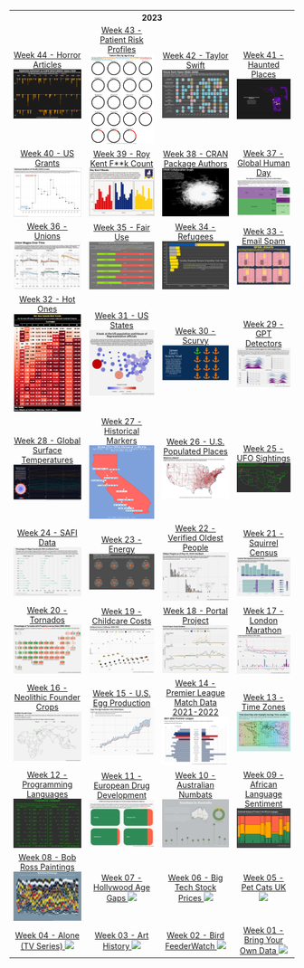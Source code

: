 <table>
<thread>
  <th colspan="4">2023</th>
  
<tr>
</tr>

<tr>
  <td align="center">
  <a href="https://github.com/hdailey/TidyTuesday/tree/main/2023/2023-10-31_HorrorArticles">
  Week 44 - Horror Articles
  <img src="https://github.com/hdailey/TidyTuesday/blob/main/2023/2023-10-31_HorrorArticles/2023-10-31_TT.png">
  </td>
    
  <td align="center">
  <a href="https://github.com/hdailey/TidyTuesday/tree/main/2023/2023-10-24_PatientRiskProfiles">
  Week 43 - Patient Risk Profiles
  </a>
<img src="https://github.com/hdailey/TidyTuesday/blob/main/2023/2023-10-24_PatientRiskProfiles/2023-10-30_TT.png">
</td>

  <td align="center">
  <a href="https://github.com/hdailey/TidyTuesday/tree/main/2023/2023-10-17_TaylorSwift">
  Week 42 - Taylor Swift
  </a>
<img src="https://github.com/hdailey/TidyTuesday/blob/main/2023/2023-10-17_TaylorSwift/2023-10-17_TT.png">
</td>
  
  <td align="center">
  <a href="https://github.com/hdailey/TidyTuesday/tree/main/2023/2023-10-10_HauntedPlaces">
  Week 41 - Haunted Places
  </a>
<img src="https://github.com/hdailey/TidyTuesday/blob/main/2023/2023-10-10_HauntedPlaces/2023-10-18_TT.png">
</tr>

<tr>
  <td align="center">
  <a href="https://github.com/hdailey/TidyTuesday/tree/main/2023/2023-10-03_USGrants">
  Week 40 - US Grants
  </a>
<img src="https://github.com/hdailey/TidyTuesday/blob/main/2023/2023-10-03_USGrants/2023-10-03_TT.png">
</td>

  <td align="center">
  <a href="https://github.com/hdailey/TidyTuesday/tree/main/2023/2023-09-26_RoyKent">
  Week 39 - Roy Kent F**k Count
  </a>
<img src="https://github.com/hdailey/TidyTuesday/blob/main/2023/2023-09-26_RoyKent/2023-09-26_TT.png">
</td>

  <td align="center">
  <a href="https://github.com/hdailey/TidyTuesday/tree/main/2023/2023-09-19_CRAN">
  Week 38 - CRAN Package Authors
  </a>
<img src="https://github.com/hdailey/TidyTuesday/blob/main/2023/2023-09-19_CRAN/2023-09-19_TT.png">
</td>

  <td align="center">
  <a href="https://github.com/hdailey/TidyTuesday/tree/main/2023/2023-09-12_GlobalHumanDay">
  Week 37 - Global Human Day
  </a>
<img src="https://github.com/hdailey/TidyTuesday/blob/main/2023/2023-09-12_GlobalHumanDay/2023-09-14_TT.png"
</td>
</tr>

<tr>
  <td align="center">
  <a href="https://github.com/hdailey/TidyTuesday/tree/main/2023/2023-09-05_Union">
  Week 36 - Unions
  </a>
<img src="https://github.com/hdailey/TidyTuesday/blob/main/2023/2023-09-05_Unions/2023-09-06_TT.png">
</td>
  
<td align="center">
  <a href="https://github.com/hdailey/TidyTuesday/tree/main/2023/2023-08-29_FairUse">
  Week 35 - Fair Use
  </a>
<img src="https://github.com/hdailey/TidyTuesday/blob/main/2023/2023-08-29_FairUse/2023-08-29_TT.png">
</td>
  
<td align="center">
  <a href="https://github.com/hdailey/TidyTuesday/tree/main/2023/2023-08-22_Refugees">
  Week 34 - Refugees
  </a>
<img src="https://github.com/hdailey/TidyTuesday/blob/main/2023/2023-08-22_Refugees/2023-08-23_TT.png">
</td>
  
<td align="center">
 <a href="https://github.com/hdailey/TidyTuesday/tree/main/2023/2023-08-15_Spam">
 Week 33 - Email Spam
 </a>
<img src="https://github.com/hdailey/TidyTuesday/blob/main/2023/2023-08-15_Spam/2023-08-15_TT.png">
</td>
</tr>
  
<tr>
  <td align="center">
  <a href="https://github.com/hdailey/TidyTuesday/tree/main/2023/2023-08-08_HotOnes">
  Week 32 - Hot Ones
  </a>
<img src="https://github.com/hdailey/TidyTuesday/blob/main/2023/2023-08-08_HotOnes/2023-08-15_TT.png">
</td>
  
<td align="center">
  <a href="https://github.com/hdailey/TidyTuesday/tree/main/2023/2023-08-01_USStates">
  Week 31 - US States
  </a>
<img src="https://github.com/hdailey/TidyTuesday/blob/main/2023/2023-08-01_USStates/2023-08-01_TT.png">
</td>
  
<td align="center">
  <a href="https://github.com/hdailey/TidyTuesday/tree/main/2023/2023-07-25_Scurvy">
  Week 30 - Scurvy
  </a>
<img src="https://github.com/hdailey/TidyTuesday/blob/main/2023/2023-07-25_Scurvy/2023-07-31_TT.png">
</td>
  
<td align="center">
 <a href="https://github.com/hdailey/TidyTuesday/tree/main/2023/2023-07-18_GPTDetection">
 Week 29 - GPT Detectors
 </a>
<img src="https://github.com/hdailey/TidyTuesday/blob/main/2023/2023-07-18_GPTDetection/2023-07-20_TT.png">
</td>
</tr>
  
<tr>
  <td align="center">
  <a href="https://github.com/hdailey/TidyTuesday/tree/main/2023/2023-07-11_GlobalSurfaceTemperatures">
  Week 28 - Global Surface Temperatures
  </a>
<img src="https://github.com/hdailey/TidyTuesday/blob/main/2023/2023-07-11_GlobalSurfaceTemperatures/2023-07-20_TT.png">
</td>
  
<td align="center">
  <a href="https://github.com/hdailey/TidyTuesday/tree/main/2023/2023-07-04_HistoricalMarkers">
  Week 27 - Historical Markers
  </a>
<img src="https://github.com/hdailey/TidyTuesday/blob/main/2023/2023-07-04_HistoricalMarkers/2023-07-05_TT.png">
</td>
  
<td align="center">
  <a href="https://github.com/hdailey/TidyTuesday/tree/main/2023/2023-06-27_USPopulatedPlaces">
  Week 26 - U.S. Populated Places
  </a>
<img src="https://github.com/hdailey/TidyTuesday/blob/main/2023/2023-06-27_USPopulatedPlaces/2023-07-05_TT.png">
</td>
  
<td align="center">
 <a href="https://github.com/hdailey/TidyTuesday/tree/main/2023/2023-06-20_UFO">
 Week 25 - UFO Sightings
 </a>
<img src="https://github.com/hdailey/TidyTuesday/blob/main/2023/2023-06-20_UFO/2023-06-22_TT.png">
</td>
</tr>

<tr>
  <td align="center">
  <a href="https://github.com/hdailey/TidyTuesday/tree/main/2023/2023-06-13_SAFI">
  Week 24 - SAFI Data
  </a>
<img src="https://github.com/hdailey/TidyTuesday/blob/main/2023/2023-06-13_SAFI/2023-06-13_TT.png">
</td>
  
<td align="center">
  <a href="https://github.com/hdailey/TidyTuesday/tree/main/2023/2023-06-06_Energy">
  Week 23 - Energy
  </a>
<img src="https://github.com/hdailey/TidyTuesday/blob/main/2023/2023-06-06_Energy/2023-06-06_TT.png">
</td>
  
<td align="center">
  <a href="https://github.com/hdailey/TidyTuesday/tree/main/2023/2023-05-30_OldestPeople">
  Week 22 - Verified Oldest People
  </a>
<img src="https://github.com/hdailey/TidyTuesday/blob/main/2023/2023-05-30_OldestPeople/2023-05-30_TT.png">
</td>
  
<td align="center">
 <a href="https://github.com/hdailey/TidyTuesday/tree/main/2023/2023-05-23_Squirrels">
 Week 21 - Squirrel Census
 </a>
<img src="https://github.com/hdailey/TidyTuesday/blob/main/2023/2023-05-23_Squirrels/2023-05-23_TT.png">
</td>
</tr>
 
<tr>
  <td align="center">
  <a href="https://github.com/hdailey/TidyTuesday/tree/main/2023/2023-05-16_Tornados">
  Week 20 - Tornados
  </a>
<img src="https://github.com/hdailey/TidyTuesday/blob/main/2023/2023-05-16_Tornados/2023-05-16_TT.png">
</td>
  
<td align="center">
  <a href="https://github.com/hdailey/TidyTuesday/tree/main/2023/2023-05-09_ChildcareCosts">
  Week 19 - Childcare Costs
  </a>
<img src="https://github.com/hdailey/TidyTuesday/blob/main/2023/2023-05-09_ChildcareCosts/2023-05-09_TT.png">
</td>
  
<td align="center">
  <a href="https://github.com/hdailey/TidyTuesday/tree/main/2023/2023-05-02_PortalProject">
  Week 18 - Portal Project
  </a>
<img src="https://github.com/hdailey/TidyTuesday/blob/main/2023/2023-05-02_PortalProject/2023-05-02_TT.png">
</td>
  
<td align="center">
 <a href="https://github.com/hdailey/TidyTuesday/tree/main/2023/2023-04-25_LondonMarathon">
 Week 17 - London Marathon
 </a>
<img src="https://github.com/hdailey/TidyTuesday/blob/main/2023/2023-04-25_LondonMarathon/2023-05-02_TT.png">
</td>
</tr>

<tr>
<td align="center">
  <a href="https://github.com/hdailey/TidyTuesday/tree/main/2023/2023-04-18_NeolithicFounderCrops">
  Week 16 - Neolithic Founder Crops
  </a>
<img src="https://github.com/hdailey/TidyTuesday/blob/main/2023/2023-04-18_NeolithicFounderCrops/2023-04-19_TT.png">
</td>

<td align="center">
  <a href="https://github.com/hdailey/TidyTuesday/tree/main/2023/2023-04-11_USEggProduction">
  Week 15 - U.S. Egg Production
  </a>
<img src="https://github.com/hdailey/TidyTuesday/blob/main/2023/2023-04-11_USEggProduction/2023-04-11_TT.png"> 
</td>

<td align="center">
  <a href="https://github.com/hdailey/TidyTuesday/tree/main/2023/2023-04-04_PremierLeague">
  Week 14 - Premier League Match Data 2021-2022
  </a>
<img src="https://github.com/hdailey/TidyTuesday/blob/main/2023/2023-04-04_PremierLeague/2023-04-04_TT.png"> 
</td>

<td align="center">
  <a href="https://github.com/hdailey/TidyTuesday/tree/main/2023/2023-03-28_TimeZones">
  Week 13 - Time Zones
  </a>
<img src="https://github.com/hdailey/TidyTuesday/blob/main/2023/2023-03-28_TimeZones/2023-03-28_TT.png"> 
</td>
</tr>

<tr>
<td align="center">
  <a href="https://github.com/hdailey/TidyTuesday/tree/main/2023/2023-03-21_ProgrammingLanguages">
  Week 12 - Programming Languages
  </a>
<img src="https://github.com/hdailey/TidyTuesday/blob/main/2023/2023-03-21_ProgrammingLanguages/2023-03-21_TT.png"> 
</td>
  
<td align="center">
  <a href="https://github.com/hdailey/TidyTuesday/tree/main/2023/2023-03-14_EUDrugDevelopment">
  Week 11 - European Drug Development
  </a>
<img src="https://github.com/hdailey/TidyTuesday/blob/main/2023/2023-03-14_EUDrugDevelopment/2023-03-15_TT.png"> 
</td>
  
<td align="center">
  <a href="https://github.com/hdailey/TidyTuesday/tree/main/2023/2023-03-07_NumbatsAU">
  Week 10 - Australian Numbats
  </a>
<img src="https://github.com/hdailey/TidyTuesday/blob/main/2023/2023-03-07_NumbatsAU/2023-03-07_TT.png"> 
</td>

<td align="center">
  <a href="https://github.com/hdailey/TidyTuesday/tree/main/2023/2023-02-28_AfricanLanguageSentiment">
  Week 09 - African Language Sentiment 
  </a>
<img src="https://github.com/hdailey/TidyTuesday/blob/main/2023/2023-02-28_AfricanLanguageSentiment/2023-02-28_TT.png"> 
</td>
</tr>
 
<tr>
<td align="center">
  <a href="https://github.com/hdailey/TidyTuesday/tree/main/2023/2023-02-21_BobRoss">
  Week 08 - Bob Ross Paintings
  </a>
<img src="https://github.com/hdailey/TidyTuesday/blob/main/2023/2023-02-21_BobRoss/2023-02-21_TT.png"> 
  </td>
  
<td align="center">
  <a href="https://github.com/hdailey/TidyTuesday/tree/main/2023/2023-02-14_HollywoodAgeGaps">
  Week 07 - Hollywood Age Gaps
  </a>
<img src="https://user-images.githubusercontent.com/91282117/218871188-d7b4407e-923f-4161-b95d-2ebe7f6e8d16.png"> 
  </td>
  
<td align="center">
  <a href="https://github.com/hdailey/TidyTuesday/tree/main/2023/2023-02-07_BigTechStockPrice">
  Week 06 - Big Tech Stock Prices
  </a>
<img src="https://user-images.githubusercontent.com/91282117/217352323-c537639f-861b-47ba-a11d-35c61aa7559b.png"> 
  </td>
  
<td align="center">
  <a href="https://github.com/hdailey/TidyTuesday/tree/main/2023/2023-01-31_CatsUK">
  Week 05 - Pet Cats UK
  </a>
<img src="https://user-images.githubusercontent.com/91282117/215854441-9a6c4269-bf75-4c9e-9da0-afd65266c3a7.png"> 
  </td>

</tr>
<tr>
<td align="center">
  <a href="https://github.com/hdailey/TidyTuesday/tree/main/2023/2023-01-24_Alone">
     Week 04 - Alone (TV Series)
  </a>
<img src="https://user-images.githubusercontent.com/91282117/214370615-6b6e6b79-07cd-4665-a24d-9bbe47dd13a8.png"> 
  </td>
  
<td align="center">
  <a href="https://github.com/hdailey/TidyTuesday/tree/main/2023/2023-01-17_Artists">
  Week 03 - Art History
  </a>
<img src="https://user-images.githubusercontent.com/91282117/213287513-98dfdc16-44a6-408e-ab12-8916bb56382c.png"> 
  </td>
  
<td align="center">
    <a href="https://github.com/hdailey/TidyTuesday/tree/main/2023/2023-01-10_BirdFeederWatch">
  Week 02 - Bird FeederWatch
        </a>
<img src="https://user-images.githubusercontent.com/91282117/212170837-1657688f-c6be-4671-b359-2df36af75f96.png"> 
  </td>
  
<td align="center">
   <a href="https://github.com/hdailey/TidyTuesday/tree/main/2023/2023-01-03_BringYourOwn">
  Week 01 - Bring Your Own Data
  </a>
<img src="https://user-images.githubusercontent.com/91282117/211414698-75f3151a-3534-493c-9d27-76257cd6e7c2.png"> 
  </td>
</tr>

</thread>
</table>
